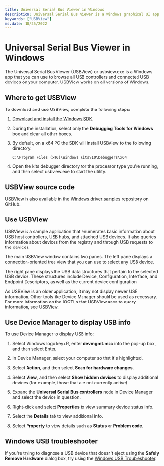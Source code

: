 ```yaml
---
title: Universal Serial Bus Viewer in Windows
description: Universal Serial Bus Viewer is a Windows graphical UI app that you can use to browse all USB controllers and connected USB devices on your computer.
keywords: ["USBView"]
ms.date: 10/25/2022
---
```


# Universal Serial Bus Viewer in Windows

The Universal Serial Bus Viewer (USBView) or usbview.exe is a Windows app that you can use to browse all USB controllers and connected USB devices on your computer. USBView works on all versions of Windows.

## Where to get USBView

To download  and use USBView, complete the following steps:

1. [Download and install the Windows SDK](https://developer.microsoft.com/windows/downloads/windows-sdk/).

1. During the installation, select only the **Debugging Tools for Windows** box and clear all other boxes.

1. By default, on a x64 PC the SDK will install USBView to the following directory.

   `C:\Program Files (x86)\Windows Kits\10\Debuggers\x64`

1. Open the kits debugger directory for the processor type you're running, and then select usbview.exe to start the utility.

## USBView source code

[USBView](https://github.com/Microsoft/Windows-driver-samples/tree/main/usb/usbview) is also available in the [Windows driver samples](https://github.com/Microsoft/Windows-driver-samples) repository on GitHub.

## Use USBView

USBView is a sample application that enumerates basic information about USB host controllers, USB hubs, and attached USB devices. It also queries information about devices from the registry and through USB requests to the devices.

The main USBView window contains two panes. The left pane displays a connection-oriented tree view that you can use to select any USB device.

The right pane displays the USB data structures that pertain to the selected USB device. These structures include Device, Configuration, Interface, and Endpoint Descriptors, as well as the current device configuration.

As USBView is an older application, it may not display newer USB information. Other tools like Device Manager should be used as necessary. For more information on the IOCTLs that USBView uses to query information, see [USBView](https://github.com/Microsoft/Windows-driver-samples/tree/main/usb/usbview).

## Use Device Manager to display USB info

To use Device Manager to display USB info:

1. Select Windows logo key+R, enter **devmgmt.msc** into the pop-up box, and then select Enter.

1. In Device Manager, select your computer so that it's highlighted.

1. Select **Action**, and then select **Scan for hardware changes**.

1. Select **View**, and then select **Show hidden devices** to display additional devices (for example, those that are not currently active). 

1. Expand the **Universal Serial Bus controllers** node in Device Manager and select the device in question.

1. Right-click and select **Properties** to view summary device status info.

1. Select the **Details** tab to view additional info.

1. Select **Property** to view details such as **Status** or **Problem code**.

## Windows USB troubleshooter

If you're trying to diagnose a USB device that doesn't eject using the **Safely Remove Hardware** dialog box, try using the [Windows USB Troubleshooter](https://support.microsoft.com/windows/troubleshoot-common-usb-problems-5e9a9b49-ad43-702e-083e-6107e95deb88).
